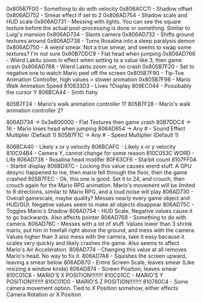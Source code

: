 0x805B7F00 - Something to do with velocity
0x806ACC11 - Shadow offset
0x806AD752 - Smear effect if set to 2 
0x806AD754 - Shadow scale and HUD scale
0x806AD731 - Messing with lights.  You can see the square texture before the actual post-processing is done or something.  Similar to Luigi's mansion
0x806AD734 - Slants camera
0x806AD732 - Shifts ground textures around
0x806AD738 - Turns Rosalina into a sleep paralysis demon
0x806AD750 - A wierd smear.  Not a true smear, and seems to swap some textures? I'm not sure
0x80B7DDC9 - Flat head when jumping
0x806AD766 - Wierd Lakitu zoom in effect when setting to a value like 3, then game crash
0x806AD768 - Wierd Lakitu zoom out, no crash
0x805B7F20 - Set to negative one to watch Mario peel off the screen
0x805B7F90 - Tip-Toe Animation Controller, high values = slower animation
0x805B7F98 - Mario Walk Animation Speed
810833D3 - Lives ?Display
809EC044 - Possibably the cursor Y
806BCA44 - Smth fishy

805B7F24 - Mario's walk animation controller 1?
805B7F28 - Mario's walk animation controller 2?

806AD734 -> 0x3e800000   - Flat Textures then game crash
80B7DDC4 -> 16   - Mario loses head when jumping
806AD654 -> Any #   - Sound Effect Multiplier (Default 1)
805B7F1C -> Any #   - Speed Multiplier (Default 1)

806BCA40 - Likely x or y velocity
806BCAFC - Likely x or y velocity
810C04B4 - Camera Y, cannot change for some reason
810C053C   WORD  - Life
806AD738 - Rosalina head modifer
80F63CF6 - Starbit count
8107FF0A - Starbit display
806BD97C - Locking this value causes wierd stuff.  A GPU desync happened to me, then mario fell through the floor, then the game crashed
805B7FEC - Ok, this one is good.  Set it to 24, and crouch, then crouch again for the Mario RPG animation. Mario's movement will be limited to 8 directions, similar to Mario RPG, and a loud noise will play
806AD730 - Overall gamescale, maybe quality? Messes nearly every game object and HUD/GUI.  Negative values seem to make all objects disappear
806AD75C - Toggles Mario's Shadow
806AD754 - HUD Scale, Negative values cause it to go backwards.  Also affects pointer
806AD768 - Something to do with camera.
806AD76C - Messes with a lot of stuff.  Values lower than 3 shrink mario, put him in freefall right above the ground, and mess with the camera.  Values higher than 3 also mess with the camera, take it easy because it scales very quickly and likely crashes the game.  Also seems to affect Mario's Air Acceleration.
806AD774 - Changing this value at all removes Mario's head.  No way to fix it.
806AD7A8 - Squishes the screen upward, leaving a smear below
806AD870 - Entire Screen Scale, leaves smear (Like resizing a window kinda)
806AD874 - Screen Position, leaves smear
810C01C8 - MARIO'S X POSITION!!!!!!!!
810C01CC - MARIO'S Y POSITION!!!!!!!!
810C01D0 - MARIO'S Z POSITION!!!!!!!!
810780C4 - Some camera movement option.  Tied to X Position somehow, either effects Camera Rotation or X Position

